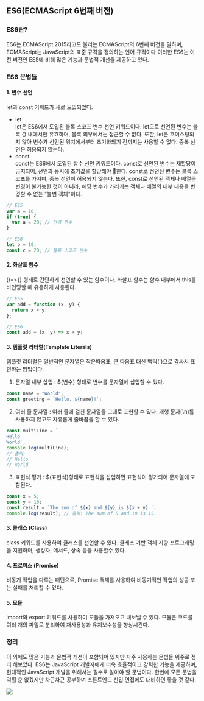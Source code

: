 ## ES6(ECMAScript 6번째 버전)

### ES6란?

ES6는 ECMAScript 2015라고도 불리는 ECMAScript의 6번째 버전을 말하며, ECMAScript는 JavaScript의 표준 규격을 정의하는 언어 규격이다
이러한 ES6는 이전 버전인 ES5에 비해 많은 기능과 문법적 개선을 제공하고 있다.

### ES6 문법들

#### 1. 변수 선언

let과 const 키워드가 새로 도입되었다.

- let \
  let은 ES6에서 도입된 블록 스코프 변수 선언 키워드이다. let으로 선언된 변수는 블록 {} 내에서만 유효하며, 블록 외부에서는 접근할 수 없다. 또한, let은 호이스팅되지 않아 변수가 선언된 위치에서부터 초기화되기 전까지는 사용할 수 없다. 중복 선언은 허용되지 않는다.
- const \
  const는 ES6에서 도입된 상수 선언 키워드이다. const로 선언된 변수는 재할당이 금지되어, 선언과 동시에 초기값을 할당해야 한다. const로 선언된 변수는 블록 스코프를 가지며, 중복 선언이 허용되지 않는다. 또한, const로 선언된 객체나 배열은 변경이 불가능한 것이 아니라, 해당 변수가 가리키는 객체나 배열의 내부 내용을 변경할 수 없는 "불변 객체"이다.

```js
// ES5
var a = 10;
if (true) {
  var a = 20; // 전역 변수
}

// ES6
let b = 10;
const c = 20; // 블록 스코프 변수
```

#### 2. 화살표 함수

()=>{} 형태로 간단하게 선언할 수 있는 함수이다. 화살표 함수는 함수 내부에서 this를 바인딩할 때 유용하게 사용된다.

```js
// ES5
var add = function (x, y) {
  return x + y;
};

// ES6
const add = (x, y) => x + y;
```

#### 3. 템플릿 리터럴(Template Literals)

템플릿 리터럴은 일반적인 문자열은 작은따옴표, 큰 따옴표 대신 백틱(`)으로 감싸서 표현하는 방법이다.

1. 문자열 내부 삽입 : ${변수} 형태로 변수를 문자열에 삽입할 수 있다.

```js
const name = "World";
const greeting = `Hello, ${name}!`;
```

2. 여러 줄 문자열 : 여러 줄에 걸친 문자열을 그대로 표현할 수 있다. 개행 문자(\n)를 사용하지 않고도 자유롭게 줄바꿈을 할 수 있다.

```js
const multiLine = `
Hello
World`;
console.log(multiLine);
// 출력:
// Hello
// World
```

3. 표현식 평가 : ${표현식}형태로 표현식을 삽입하면 표현식이 평가되어 문자열에 포함된다.

```js
const x = 5;
const y = 10;
const result = `The sum of ${x} and ${y} is ${x + y}.`;
console.log(result); // 출력: The sum of 5 and 10 is 15.
```

#### 3. 클래스 (Class)

class 키워드를 사용하여 클래스를 선언할 수 있다. 클래스 기반 객체 지향 프로그래밍을 지원하며, 생성자, 메서드, 상속 등을 사용할수 있다.

#### 4. 프로미스 (Promise)

비동기 작업을 다루는 패턴으로, Promise 객체를 사용하여 비동기적인 작업의 성공 또는 실패를 처리할 수 있다.

#### 5. 모듈

import와 export 키워드를 사용하여 모듈을 가져오고 내보낼 수 있다. 모듈은 코드를 여러 개의 파일로 분리하여 재사용성과 유지보수성을 향상시킨다.

### 정리

이 외에도 많은 기능과 문법적 개선이 포함되어 있지만 자주 사용하는 문법들 위주로 정리 해보았다.
ES6는 JavaScript 개발자에게 더욱 효율적이고 강력한 기능을 제공하며, 현대적인 JavaScript 개발을 위해서는 필수로 알아야 할 문법이다.
한번에 모든 문법을 익힐 순 없겠지만 차근차근 공부하며 프론트엔드 신입 면접에도 대비하면 좋을 것 같다.

<img src="https://user-images.githubusercontent.com/110621233/231062359-1b7d42fd-45a2-4605-8034-c342d05d5a9d.png"></img>
